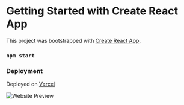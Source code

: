 # Getting Started with Create React App

This project was bootstrapped with [Create React App](https://github.com/facebook/create-react-app).

### `npm start`

### Deployment

Deployed on [Vercel](vercel.com)

![Website Preview](https://cdn.discordapp.com/attachments/813285889941176392/1169302243619647570/image.png?ex=6554e893&is=65427393&hm=8565ff7973726b40276084eb6c9cef2fe8794b75b81eb50565441226d9069bf6&)